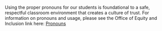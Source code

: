Using the proper pronouns for our students is foundational to a safe, respectful classroom environment that creates a culture of trust. For information on pronouns and usage, please see the Office of Equity and Inclusion link here: [Pronouns](https://www.smith.edu/about-smith/equity-inclusion/gender-identity/pronouns)